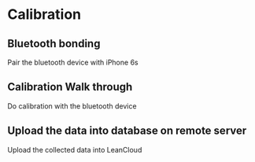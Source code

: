# Calibration  

## Bluetooth bonding
Pair the bluetooth device with iPhone 6s    

## Calibration Walk through 
Do calibration with the bluetooth device  


## Upload the data into database on remote server  
Upload the collected data into LeanCloud  
